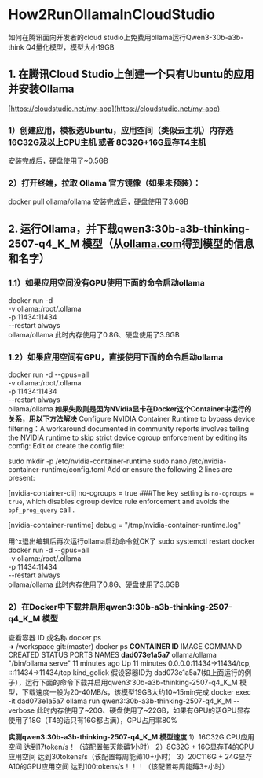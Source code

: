 # How2RunOllamaInCloudStudio
如何在腾讯面向开发者的cloud studio上免费用ollama运行Qwen3-30b-a3b-think Q4量化模型，模型大小19GB

## 1. 在腾讯Cloud Studio上创建一个只有Ubuntu的应用并安装Ollama
[https://cloudstudio.net/my-app](https://cloudstudio.net/my-app)
### 1）创建应用，模板选Ubuntu，应用空间（类似云主机）内存选16C32G及以上CPU主机 或者 8C32G+16G显存T4主机
安装完成后，硬盘使用了~0.5GB
### 2）打开终端，拉取 Ollama 官方镜像（如果未预装）：
docker pull ollama/ollama
安装完成后，硬盘使用了3.6GB

## 2. 运行Ollama，并下载qwen3:30b-a3b-thinking-2507-q4_K_M 模型（从[ollama.com](https://ollama.com/library/qwen3/tags)得到模型的信息和名字）
### 1.1）如果应用空间没有GPU使用下面的命令启动ollama
docker run -d \
  -v ollama:/root/.ollama \
  -p 11434:11434 \
  --restart always \
  ollama/ollama
此时内存使用了0.8G、硬盘使用了3.6GB
### 1.2）如果应用空间有GPU，直接使用下面的命令启动ollama
docker run -d --gpus=all\
  -v ollama:/root/.ollama \
  -p 11434:11434 \
  --restart always \
  ollama/ollama
**如果失败则是因为NVidia显卡在Docker这个Container中运行的关系，用以下方法解决**
Configure NVIDIA Container Runtime to bypass device filtering：A workaround documented in community reports involves telling the NVIDIA runtime to skip strict device cgroup enforcement by editing its config:
Edit or create the config file:

sudo mkdir -p /etc/nvidia-container-runtime
sudo nano /etc/nvidia-container-runtime/config.toml
Add or ensure the following 2 lines are present:

[nvidia-container-cli]
no-cgroups = true
###The key setting is `no-cgroups = true`, which disables cgroup device rule enforcement and avoids the `bpf_prog_query` call .

[nvidia-container-runtime]
debug = "/tmp/nvidia-container-runtime.log"

用^x退出编辑后再次运行ollama启动命令就OK了
sudo systemctl restart docker
docker run -d --gpus=all\
  -v ollama:/root/.ollama \
  -p 11434:11434 \
  --restart always \
  ollama/ollama
此时内存使用了0.8G、硬盘使用了3.6GB

### 2）在Docker中下载并启用qwen3:30b-a3b-thinking-2507-q4_K_M 模型
查看容器 ID 或名称
docker ps    
➜  /workspace git:(master) docker ps
**CONTAINER ID**   IMAGE           COMMAND               CREATED          STATUS          PORTS                                           NAMES
**dad073e1a5a7**   ollama/ollama   "/bin/ollama serve"   11 minutes ago   Up 11 minutes   0.0.0.0:11434->11434/tcp, :::11434->11434/tcp   kind_golick
假设容器ID为 dad073e1a5a7(如上面运行的例子），运行下面的命令下载并启用qwen3:30b-a3b-thinking-2507-q4_K_M 模型，下载速度一般为20-40MB/s，该模型19GB大约10~15min完成
docker exec -it dad073e1a5a7 ollama run qwen3:30b-a3b-thinking-2507-q4_K_M --verbose
此时内存使用了~20G、硬盘使用了~22GB，如果有GPU的话GPU显存使用了18G（T4的话只有16G都占满），GPU占用率80%

**实测qwen3:30b-a3b-thinking-2507-q4_K_M 模型速度**
1）16C32G CPU应用空间 达到17token/s！（该配置每天能薅1小时）
2）8C32G + 16G显存T4的GPU应用空间 达到30tokens/s（该配置每周能薅10+小时）
3）20C116G + 24G显存A10的GPU应用空间 达到100tokens/s！！！（该配置每周能薅3+小时）


